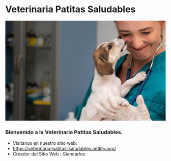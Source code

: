 # Veterinaria Patitas Saludables

![Alt text](imgenes/veterinaria-section.jpg)

### Bienvenido a la Veterinaria Patitas Saludables.
- Visitanos en nuestro sitio web:
- https://veterinaria-patitas-saludables.netlify.app/
- Creador del Sitio Web : Giancarlos